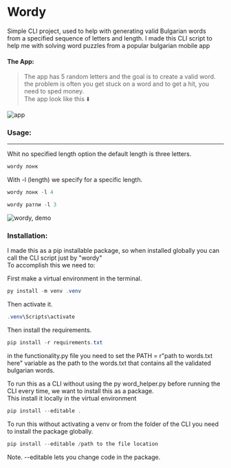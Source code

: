 # Wordy

Simple CLI project, used to help with generating valid Bulgarian words  
from a specified sequence of letters and length.
I made this CLI script to help me with solving word puzzles from a popular bulgarian mobile app

#### The App:
> The app has 5 random letters and the goal is to create a valid word.
> the problem is often you get stuck on a word and to get a hit, you need to sped money.  
> The app look like this ⬇️

![app](https://i.imgur.com/6vNWu8F.jpg)



### Usage:
---- 

Whit no specified length option the default length is three letters.
~~~  powershell
wordy лонк
~~~  
With -l (length) we specify for a specific length.
~~~  powershell
wordy лонк -l 4
~~~  
~~~  powershell
wordy ратпи -l 3
~~~  

![wordy, demo](https://i.imgur.com/DlVa1Fi.jpg)

### Installation:

I made this as a pip installable package, so when installed globally you can call the CLI script just by "wordy"  
To accomplish this we need to:  

First make a virtual environment in the terminal.

~~~  powershell
py install -m venv .venv
~~~  

Then activate it.

~~~  powershell
.venv\Scripts\activate
~~~  

Then install the requirements.

~~~  powershell
pip install -r requirements.txt
~~~  

in the functionality.py file you need to set the PATH = r"path to words.txt here" variable as the path to the words.txt that contains all the validated bulgarian words.

To run this as a CLI without using the py word_helper.py before running the CLI every time, we want to install this as a package.  
This install it locally in the virtual environment  
~~~  powershell
pip install --editable .
~~~  
To run this without activating a venv or from the folder of the CLI you need to install the package globally.
~~~  powershell
pip install --editable /path to the file location
~~~  
Note. --editable lets you change code in the package.
